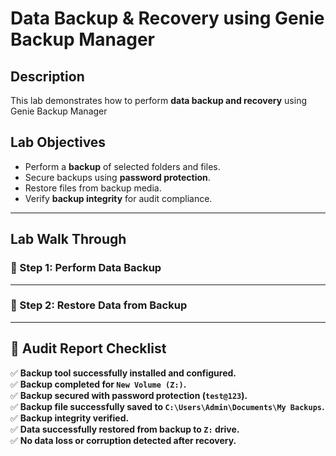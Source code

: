 # Data Backup & Recovery using Genie Backup Manager

## Description
This lab demonstrates how to perform **data backup and recovery** using Genie Backup Manager

## Lab Objectives
- Perform a **backup** of selected folders and files.
- Secure backups using **password protection**.
- Restore files from backup media.
- Verify **backup integrity** for audit compliance.

---

## Lab Walk Through

### **📌 Step 1: Perform Data Backup**

---

### **📌 Step 2: Restore Data from Backup**

---

## **📝 Audit Report Checklist**
✅ **Backup tool successfully installed and configured.**  
✅ **Backup completed for `New Volume (Z:)`.**  
✅ **Backup secured with password protection (`test@123`).**  
✅ **Backup file successfully saved to `C:\Users\Admin\Documents\My Backups`.**  
✅ **Backup integrity verified.**  
✅ **Data successfully restored from backup to `Z:` drive.**  
✅ **No data loss or corruption detected after recovery.**  

